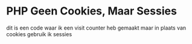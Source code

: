 # PHP Geen Cookies, Maar Sessies

dit is een code waar ik een visit counter heb gemaakt maar in plaats van cookies gebruik ik sessies